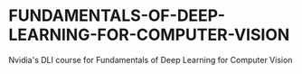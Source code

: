 # FUNDAMENTALS-OF-DEEP-LEARNING-FOR-COMPUTER-VISION
Nvidia's DLI course for Fundamentals of Deep Learning for Computer Vision
